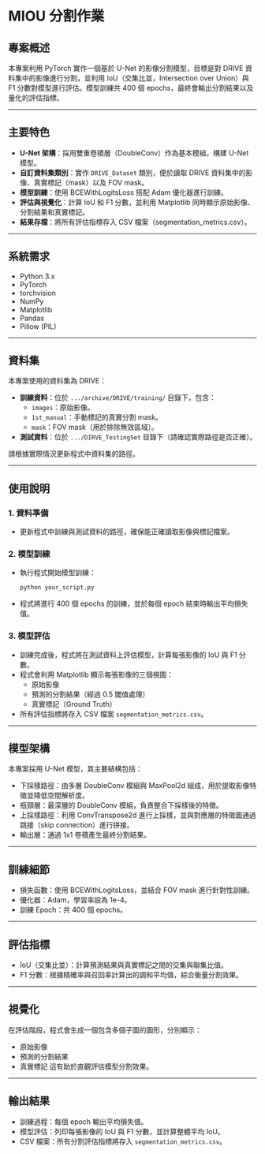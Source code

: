 # MIOU 分割作業

## 專案概述
本專案利用 PyTorch 實作一個基於 U-Net 的影像分割模型，目標是對 DRIVE 資料集中的影像進行分割，並利用 IoU（交集比並，Intersection over Union）與 F1 分數對模型進行評估。模型訓練共 400 個 epochs，最終會輸出分割結果以及量化的評估指標。

---

## 主要特色
- **U-Net 架構**：採用雙重卷積層（DoubleConv）作為基本模組，構建 U-Net 模型。
- **自訂資料集類別**：實作 `DRIVE_Dataset` 類別，便於讀取 DRIVE 資料集中的影像、真實標記（mask）以及 FOV mask。
- **模型訓練**：使用 BCEWithLogitsLoss 搭配 Adam 優化器進行訓練。
- **評估與視覺化**：計算 IoU 和 F1 分數，並利用 Matplotlib 同時顯示原始影像、分割結果和真實標記。
- **結果存檔**：將所有評估指標存入 CSV 檔案（segmentation_metrics.csv）。

---

## 系統需求
- Python 3.x
- PyTorch
- torchvision
- NumPy
- Matplotlib
- Pandas
- Pillow (PIL)

---

## 資料集
本專案使用的資料集為 DRIVE：
- **訓練資料**：位於 `.../archive/DRIVE/training/` 目錄下，包含：
  - `images`：原始影像。
  - `1st_manual`：手動標記的真實分割 mask。
  - `mask`：FOV mask（用於排除無效區域）。
- **測試資料**：位於 `.../DIRVE_TestingSet` 目錄下（請確認實際路徑是否正確）。

請根據實際情況更新程式中資料集的路徑。

---

## 使用說明

### 1. 資料準備
- 更新程式中訓練與測試資料的路徑，確保能正確讀取影像與標記檔案。

### 2. 模型訓練
- 執行程式開始模型訓練：
  ```bash
  python your_script.py
  ```
- 程式將進行 400 個 epochs 的訓練，並於每個 epoch 結束時輸出平均損失值。

### 3. 模型評估
- 訓練完成後，程式將在測試資料上評估模型，計算每張影像的 IoU 與 F1 分數。
- 程式會利用 Matplotlib 顯示每張影像的三個視圖：
  - 原始影像
  - 預測的分割結果（經過 0.5 閾值處理）
  - 真實標記（Ground Truth）
- 所有評估指標將存入 CSV 檔案 `segmentation_metrics.csv`。

---

## 模型架構
本專案採用 U-Net 模型，其主要結構包括：
- 下採樣路徑：由多層 DoubleConv 模組與 MaxPool2d 組成，用於提取影像特徵並降低空間解析度。
- 瓶頸層：最深層的 DoubleConv 模組，負責整合下採樣後的特徵。
- 上採樣路徑：利用 ConvTranspose2d 進行上採樣，並與對應層的特徵圖通過跳接（skip connection）進行拼接。
- 輸出層：通過 1x1 卷積產生最終分割結果。

---

## 訓練細節
- 損失函數：使用 BCEWithLogitsLoss，並結合 FOV mask 進行針對性訓練。
- 優化器：Adam，學習率設為 1e-4。
- 訓練 Epoch：共 400 個 epochs。

---

## 評估指標
- IoU（交集比並）：計算預測結果與真實標記之間的交集與聯集比值。
- F1 分數：根據精確率與召回率計算出的調和平均值，綜合衡量分割效果。

---

## 視覺化
在評估階段，程式會生成一個包含多個子圖的圖形，分別顯示：
- 原始影像
- 預測的分割結果
- 真實標記 這有助於直觀評估模型分割效果。

---

## 輸出結果
- 訓練過程：每個 epoch 輸出平均損失值。
- 模型評估：列印每張影像的 IoU 與 F1 分數，並計算整體平均 IoU。
- CSV 檔案：所有分割評估指標將存入 `segmentation_metrics.csv`。
